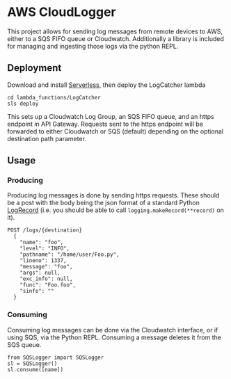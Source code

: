 # AWS CloudLogger
This project allows for sending log messages from remote devices to AWS, either to a SQS FIFO queue or Cloudwatch. Additionally a library is included for managing and ingesting those logs via the python REPL.

## Deployment
Download and install [Serverless](https://serverless.com), then deploy the LogCatcher lambda

```
cd lambda_functions/LogCatcher
sls deploy
```

This sets up a Cloudwatch Log Group, an SQS FIFO queue, and an https endpoint in API Gateway. Requests sent to the https endpoint will be forwarded to either Cloudwatch or SQS (default) depending on the optional destination path parameter. 

## Usage
### Producing
Producing log messages is done by sending https requests. These should be a post with the body being the json format of a standard Python [LogRecord](https://docs.python.org/3/library/logging.html#logging.LogRecord) (i.e. you should be able to call `logging.makeRecord(**record)` on it).

```
POST /logs/{destination}
  {
    "name": "foo",
    "level": "INFO",
    "pathname": "/home/user/Foo.py",
    "lineno": 1337,
    "message": "foo",
    "args": null,
    "exc_info": null,
    "func": "Foo.foo",
    "sinfo": ""
  }
```

### Consuming
Consuming log messages can be done via the Cloudwatch interface, or if using SQS, via the Python REPL. Consuming a message deletes it from the SQS queue.

```
from SQSLogger import SQSLogger
sl = SQSLogger()
sl.consume([name])
```
